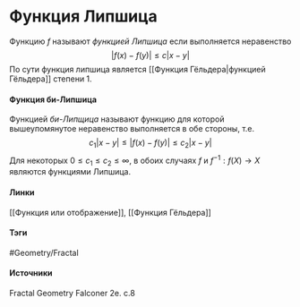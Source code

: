 # Функция Липшица
Функцию $f$ называют *функцией Липшица* если выполняется неравенство
$$
|f(x)-f(y)|\le c|x-y|
$$
По сути функция липшица является [[Функция Гёльдера|функцией Гёльдера]] степени 1.
#### Функция би-Липшица
Функцией *би-Липщица* называют функцию для которой вышеупомянутое неравенство выполняется в обе стороны, т.е.
$$
c_{1}|x-y|\le|f(x)-f(y)|\le c_{2}|x-y|
$$
Для некоторых $0\le c_{1}\le c_{2}\le\infty$, в обоих случаях $f$ и $f^{-1}:f(X)\to X$ являются функциями Липшица.
#### Линки
 [[Функция или отображение]],
 [[Функция Гёльдера]]
#### Тэги
 #Geometry/Fractal 
#### Источники
 Fractal Geometry Falconer 2e. c.8